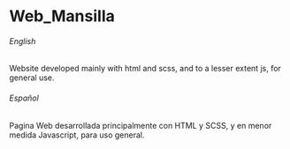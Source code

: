 # Web_Mansilla

###### English
Website developed mainly with html and scss, and to a lesser extent js, for general use.

###### Español
Pagina Web desarrollada principalmente con HTML y SCSS, y en menor medida Javascript, para uso general.
